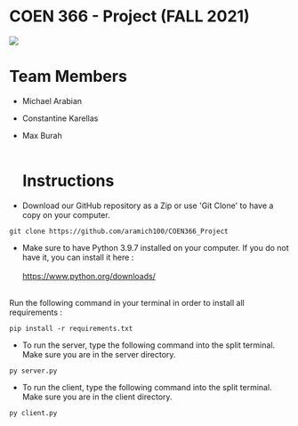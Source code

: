 # COEN 366 - Project (FALL 2021)

<img src="https://fas.concordia.ca/adfs/portal/logo/logo.png?id=728F70A3E333A7E7AB58C4185D855224308D7AA511313D14AFF478183F60D900">
 
 
# Team Members
- Michael Arabian
- Constantine Karellas
- Max Burah
 <br /> <br />
   
  # Instructions
  
- Download our GitHub repository as a Zip or use 'Git Clone' to have a copy on your computer. <br />
```
git clone https://github.com/aramich100/COEN366_Project

```

- Make sure to have Python 3.9.7 installed on your computer. If you do not have it, you can install it here : <br /><br />https://www.python.org/downloads/  <br />
 
<br />
Run the following command in your terminal in order to install all requirements : 

```
pip install -r requirements.txt

```
- To run the server, type the following command into the split terminal. Make sure you are in the server directory.

```
py server.py

```

- To run the client, type the following command into the split terminal. Make sure you are in the client directory.
```
py client.py

```
